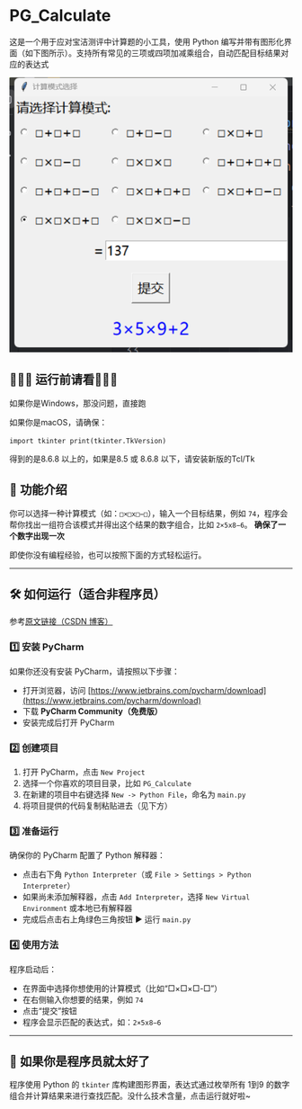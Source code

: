 # PG_Calculate

这是一个用于应对宝洁测评中计算题的小工具，使用 Python 编写并带有图形化界面（如下图所示）。支持所有常见的三项或四项加减乘组合，自动匹配目标结果对应的表达式

![运行示意图](out_new.png)

## 🌟🌟🌟 运行前请看🌟🌟🌟
如果你是Windows，那没问题，直接跑

如果你是macOS，请确保：

`import tkinter
print(tkinter.TkVersion)`

得到的是8.6.8 以上的，如果是8.5 或 8.6.8 以下，请安装新版的Tcl/Tk


## 🌟 功能介绍

你可以选择一种计算模式（如：`□×□x□−□`），输入一个目标结果，例如 `74`，程序会帮你找出一组符合该模式并得出这个结果的数字组合，比如 `2×5x8−6`。
**确保了一个数字出现一次**

即使你没有编程经验，也可以按照下面的方式轻松运行。

---

## 🛠 如何运行（适合非程序员）
参考[原文链接（CSDN 博客）](https://blog.csdn.net/m0_65482549/article/details/146441346?fromshare=blogdetail&sharetype=blogdetail&sharerId=146441346&sharerefer=PC&sharesource=qq_52254040&sharefrom=from_link)


### 1️⃣ 安装 PyCharm

如果你还没有安装 PyCharm，请按照以下步骤：

- 打开浏览器，访问 [https://www.jetbrains.com/pycharm/download](https://www.jetbrains.com/pycharm/download)
- 下载 **PyCharm Community（免费版）**
- 安装完成后打开 PyCharm

### 2️⃣ 创建项目

1. 打开 PyCharm，点击 `New Project`
2. 选择一个你喜欢的项目目录，比如 `PG_Calculate`
3. 在新建的项目中右键选择 `New -> Python File`，命名为 `main.py`
4. 将项目提供的代码复制粘贴进去（见下方）

### 3️⃣ 准备运行

确保你的 PyCharm 配置了 Python 解释器：

- 点击右下角 `Python Interpreter`（或 `File > Settings > Python Interpreter`）
- 如果尚未添加解释器，点击 `Add Interpreter`，选择 `New Virtual Environment` 或本地已有解释器
- 完成后点击右上角绿色三角按钮 ▶ 运行 `main.py`

### 4️⃣ 使用方法

程序启动后：

- 在界面中选择你想使用的计算模式（比如“□×□×□-□”）
- 在右侧输入你想要的结果，例如 `74`
- 点击“提交”按钮
- 程序会显示匹配的表达式，如：`2×5x8−6`

---

## 🧠 如果你是程序员就太好了

程序使用 Python 的 `tkinter` 库构建图形界面，表达式通过枚举所有 1到9 的数字组合并计算结果来进行查找匹配。没什么技术含量，点击运行就好啦~
